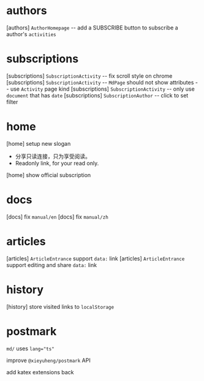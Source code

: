 # authors

[authors] `AuthorHomepage` -- add a SUBSCRIBE button to subscribe a author's `activities`

# subscriptions

[subscriptions] `SubscriptionActivity` -- fix scroll style on chrome
[subscriptions] `SubscriptionActivity` -- `MdPage` should not show attributes -- use `Activity` page kind
[subscriptions] `SubscriptionActivity` -- only use `document` that has `date`
[subscriptions] `SubscriptionAuthor` -- click to set filter

# home

[home] setup new slogan

- 分享只读连接，只为享受阅读。
- Readonly link, for your read only.

[home] show official subscription

# docs

[docs] fix `manual/en`
[docs] fix `manual/zh`

# articles

[articles] `ArticleEntrance` support `data:` link
[articles] `ArticleEntrance` support editing and share `data:` link

# history

[history] store visited links to `localStorage`

# postmark

`md/` uses `lang="ts"`

improve `@xieyuheng/postmark` API

add katex extensions back
